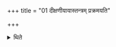 +++
title = "01 दीक्षणीयायास्तन्त्रम् प्रक्रमयति"

+++

<details><summary>थिते</summary>

1. (The Adhvaryu) begins the procedure of the Dikṣaṇīyā offering.
</details>

